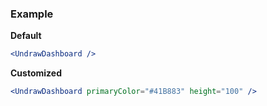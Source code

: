 ### Example

**Default**
```jsx
<UndrawDashboard />
```

**Customized**
```jsx
<UndrawDashboard primaryColor="#41B883" height="100" />
```
